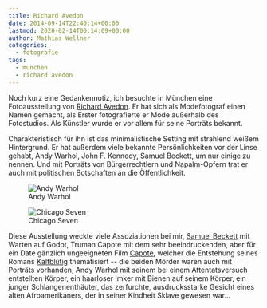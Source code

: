 ```yaml
---
title: Richard Avedon
date: 2014-09-14T22:40:14+00:00
lastmod: 2020-02-14T00:14:09+00:00
author: Mathias Wellner
categories:
  - fotografie
tags:
  - münchen
  - richard avedon
---
```

Noch kurz eine Gedankennotiz, ich besuchte in München eine Fotoausstellung von <a href="http://de.wikipedia.org/wiki/Richard_Avedon" title="Richard Avedon" target="_blank">Richard Avedon</a>. Er hat sich als Modefotograf einen Namen gemacht, als Erster fotografierte er Mode außerhalb des Fotostudios. Als Künstler wurde er vor allem für seine Porträts bekannt. 
<!--more-->

Charakteristisch für ihn ist das minimalistische Setting mit strahlend weißem Hintergrund. Er hat außerdem viele bekannte Persönlichkeiten vor der Linse gehabt, Andy Warhol, John F. Kennedy, Samuel Beckett, um nur einige zu nennen. Und mit Porträts von Bürgerrechtlern und Napalm-Opfern trat er auch mit politischen Botschaften an die Öffentlichkeit. 

<figure style="max-width: 400px">
  <img src="http://maryckhayes.files.wordpress.com/2012/08/warhol__chest_avedon.jpg" alt="Andy Warhol" />  
  <figcaption>Andy Warhol</figcaption>
</figure>

<figure class="wide">
  <img src="http://maryckhayes.files.wordpress.com/2012/08/chicago-seven.jpg" alt="Chicago Seven" />  
  <figcaption>Chicago Seven</figcaption>
</figure>

Diese Ausstellung weckte viele Assoziationen bei mir, <a href="http://de.wikipedia.org/wiki/Samuel_Beckett" title="Samuel Beckett" target="_blank">Samuel Beckett</a> mit Warten auf Godot, Truman Capote mit dem sehr beeindruckenden, aber für ein Date gänzlich ungeeigneten Film <a href="http://de.wikipedia.org/wiki/Capote_%28Film%29" title="Capote" target="_blank">Capote</a>, welcher die Entstehung seines Romans <a href="http://de.wikipedia.org/wiki/Kaltbl%C3%BCtig_%28Truman_Capote%29" title="Kaltblütig" target="_blank">Kaltblütig</a> thematisiert -- die beiden Mörder waren auch mit Porträts vorhanden, Andy Warhol mit seinem bei einem Attentatsversuch entstellten Körper, ein haarloser Imker mit Bienen auf seinem Körper, ein junger Schlangenenthäuter, das zerfurchte, ausdrucksstarke Gesicht eines alten Afroamerikaners, der in seiner Kindheit Sklave gewesen war&#8230;